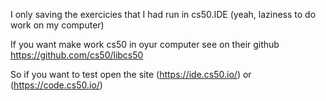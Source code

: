 I only saving the exercicies that I had run in cs50.IDE (yeah, laziness to do work on my computer)

If you want make work cs50 in oyur computer see on their github https://github.com/cs50/libcs50 

So if you want to test open the site (https://ide.cs50.io/) or (https://code.cs50.io/)
